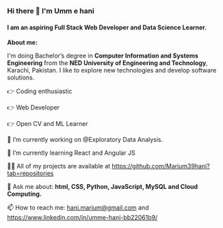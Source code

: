 ### Hi there 👋 I'm Umm e hani

#### I am an aspiring Full Stack Web Developer and Data Science Learner.  
<!-- 
Marium39hani/Marium39hani is a ✨special ✨ repository that you can use to add a README.md to your GitHub profile. Make sure it’s public and initialize it with a README to get started.-->

**About me:**

I'm doing Bachelor’s degree in **Computer Information and Systems Engineering** from the **NED University of Engineering and Technology**, Karachi, Pakistan. I like to explore new technologies and develop software solutions.

:point_right: Coding enthusiastic

:point_right: Web Developer

:point_right: Open CV and ML Learner


 🔭 I’m currently working on @Exploratory Data Analysis. 
 
 🌱 I’m currently learning React and Angular JS 
 
 :woman_technologist:  All of my projects are available at https://github.com/Marium39hani?tab=repositories 
 
 💬 Ask me about:  **html, CSS, Python, JavaScript, MySQL and Cloud Computing.**
 
 📫 How to reach me: hani.marium@gmail.com and https://www.linkedin.com/in/umme-hani-bb22061b9/
